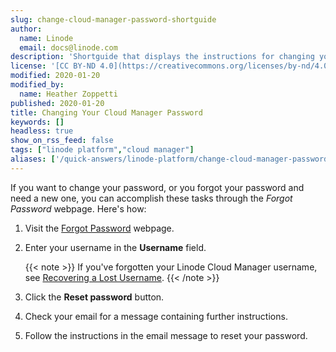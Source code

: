 ```yaml
---
slug: change-cloud-manager-password-shortguide
author:
  name: Linode
  email: docs@linode.com
description: 'Shortguide that displays the instructions for changing your Cloud Manager password.'
license: '[CC BY-ND 4.0](https://creativecommons.org/licenses/by-nd/4.0)'
modified: 2020-01-20
modified_by:
  name: Heather Zoppetti
published: 2020-01-20
title: Changing Your Cloud Manager Password
keywords: []
headless: true
show_on_rss_feed: false
tags: ["linode platform","cloud manager"]
aliases: ['/quick-answers/linode-platform/change-cloud-manager-password-shortguide/']
---
```


If you want to change your password, or you forgot your password and need a new one, you can accomplish these tasks through the *Forgot Password* webpage. Here's how:

1.  Visit the [Forgot Password](https://login.linode.com/forgot/password) webpage.
1.  Enter your username in the **Username** field.

    {{< note >}}
If you've forgotten your Linode Cloud Manager username, see [Recovering a Lost Username](/docs/platform/manager/accounts-and-passwords/#recovering-a-lost-username).
{{< /note >}}

1.  Click the **Reset password** button.

1.  Check your email for a message containing further instructions.

1.  Follow the instructions in the email message to reset your password.
